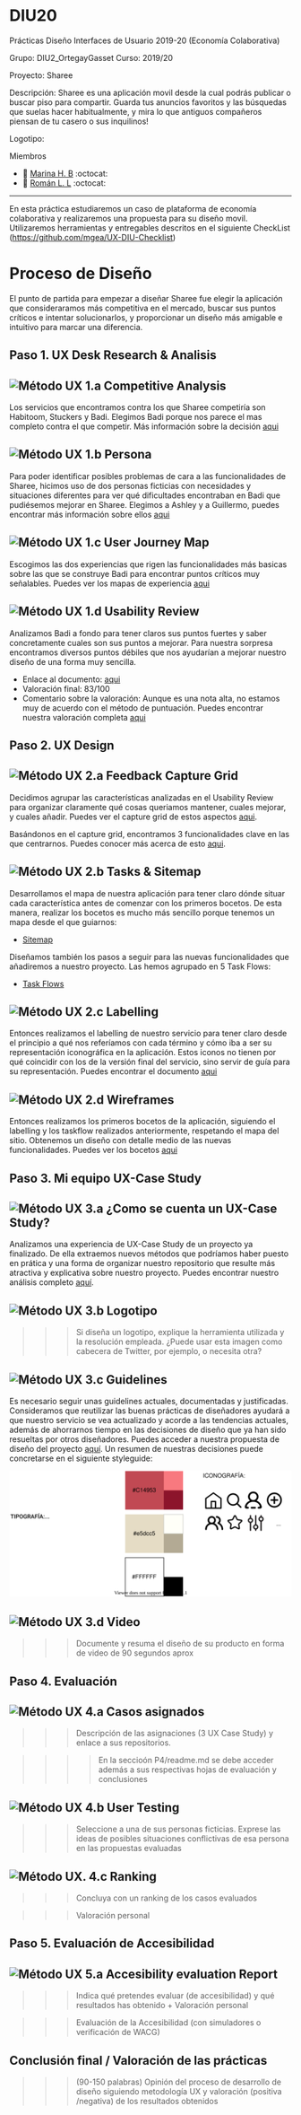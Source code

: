# DIU20
Prácticas Diseño Interfaces de Usuario 2019-20 (Economía Colaborativa) 

Grupo: DIU2_OrtegayGasset  Curso: 2019/20 

Proyecto: Sharee

Descripción: Sharee es una aplicación movil desde la cual podrás publicar o buscar piso para compartir. Guarda tus anuncios favoritos y las búsquedas que suelas hacer habitualmente, y mira lo que antiguos compañeros piensan de tu casero o sus inquilinos!

Logotipo: 

Miembros
 * :woman:  [Marina H. B](http://github.com/marinahbau/DIU20)    :octocat:     
 * :boy:  [ Román L. L](http://github.com/romanlarrosa/DIU20)    :octocat:

----- 

En esta práctica estudiaremos un caso de plataforma de economía colaborativa y realizaremos una propuesta para su diseño movil. Utilizaremos herramientas y entregables descritos en el siguiente CheckList (https://github.com/mgea/UX-DIU-Checklist) 


# Proceso de Diseño 

El punto de partida para empezar a diseñar Sharee fue elegir la aplicación que consideraramos más competitiva en el mercado, buscar sus puntos críticos e intentar solucionarlos, y proporcionar un diseño más amigable e intuitivo para marcar una diferencia.

## Paso 1. UX Desk Research & Analisis 

![Método UX](img/Competitive.png) 1.a Competitive Analysis
-----

Los servicios que encontramos contra los que Sharee competiría son Habitoom, Stuckers y Badi. Elegimos Badi porque nos parece el mas completo contra el que competir.
Más información sobre la decisión [aqui](https://github.com/romanlarrosa/DIU20/tree/master/P1#desk-research-an%C3%A1lisis-competencia)

![Método UX](img/Persona.png) 1.b Persona
-----

Para poder identificar posibles problemas de cara a las funcionalidades de Sharee, hicimos uso de dos personas ficticias con necesidades y situaciones diferentes para ver qué dificultades encontraban en Badi que pudiésemos mejorar en Sharee. Elegimos a Ashley y a Guillermo, puedes encontrar más información sobre ellos [aqui](https://github.com/romanlarrosa/DIU20/tree/master/P1#2-personas)

![Método UX](img/JourneyMap.png) 1.c User Journey Map
----

Escogimos las dos experiencias que rigen las funcionalidades más basicas sobre las que se construye Badi para encontrar puntos críticos muy señalables. Puedes ver los mapas de experiencia [aqui](https://github.com/romanlarrosa/DIU20/tree/master/P1#2-user-journey-map---1-por-persona)

![Método UX](img/usabilityReview.png) 1.d Usability Review
----
Analizamos Badi a fondo para tener claros sus puntos fuertes y saber concretamente cuales son sus puntos a mejorar. Para nuestra sorpresa encontramos diversos puntos débiles que nos ayudarían a mejorar nuestro diseño de una forma muy sencilla.

- Enlace al documento: [aqui](https://github.com/romanlarrosa/DIU20/blob/master/P1/Usability%20Review/Usability-review-template.pdf)
- Valoración final: 83/100
- Comentario sobre la valoración: Aunque es una nota alta, no estamos muy de acuerdo con el método de puntuación. Puedes encontrar nuestra valoración completa [aqui](https://github.com/romanlarrosa/DIU20/tree/master/P1#revisi%C3%B3n-de-usabilidad)


## Paso 2. UX Design  

![Método UX](img/feedback-capture-grid.png) 2.a Feedback Capture Grid
----

Decidimos agrupar las características analizadas en el Usability Review para organizar claramente qué cosas queriamos mantener, cuales mejorar, y cuales añadir. Puedes ver el capture grid de estos aspectos [aqui](https://github.com/romanlarrosa/DIU20/tree/master/P2#malla-receptora-de-informaci%C3%B3n).

Basándonos en el capture grid, encontramos 3 funcionalidades clave en las que centrarnos. Puedes conocer más acerca de esto [aqui](https://github.com/romanlarrosa/DIU20/tree/master/P2#malla-receptora-de-informaci%C3%B3n).

![Método UX](img/Sitemap.png) 2.b Tasks & Sitemap 
-----

Desarrollamos el mapa de nuestra aplicación para tener claro dónde situar cada característica antes de comenzar con los primeros bocetos. De esta manera, realizar los bocetos es mucho más sencillo porque tenemos un mapa desde el que guiarnos:
- [Sitemap](https://github.com/romanlarrosa/DIU20/blob/master/P2/img/Sitemap.png)

Diseñamos también los pasos a seguir para las nuevas funcionalidades que añadiremos a nuestro proyecto. Las hemos agrupado en 5 Task Flows:
- [Task Flows](https://github.com/romanlarrosa/DIU20/tree/master/P2#sitemap--task-flow)


![Método UX](img/labelling.png) 2.c Labelling 
----

Entonces realizamos el labelling de nuestro servicio para tener claro desde el principio a qué nos referíamos con cada término y cómo iba a ser su representación iconográfica en la aplicación. Estos iconos no tienen por qué coincidir con los de la versión final del servicio, sino servir de guía para su representación. Puedes encontrar el documento [aqui](https://github.com/romanlarrosa/DIU20/tree/master/P2/doc/labelling.pdf)
  



![Método UX](img/Wireframes.png) 2.d Wireframes
-----

Entonces realizamos los primeros bocetos de la aplicación, siguiendo el labelling y los taskflow realizados anteriormente, respetando el mapa del sitio. Obtenemos un diseño con detalle medio de las nuevas funcionalidades. Puedes ver los bocetos [aqui](https://github.com/romanlarrosa/DIU20/tree/master/P2#wireframe--user-flow)


## Paso 3. Mi equipo UX-Case Study 


![Método UX](img/moodboard.png) 3.a ¿Como se cuenta un UX-Case Study?
-----

Analizamos una experiencia de UX-Case Study de un proyecto ya finalizado. De ella extraemos nuevos métodos que podríamos haber puesto en prática y una forma de organizar nuestro repositorio que resulte más atractiva y explicativa sobre nuestro proyecto. Puedes encontrar nuestro análisis completo [aquí](https://github.com/romanlarrosa/DIU20/tree/master/P3#1-an%C3%A1lisis-de-musemap).

![Método UX](img/landing-page.png)  3.b Logotipo
----

>>> Si diseña un logotipo, explique la herramienta utilizada y la resolución empleada. ¿Puede usar esta imagen como cabecera de Twitter, por ejemplo, o necesita otra?

![Método UX](img/guidelines.png) 3.c Guidelines
----

Es necesario seguir unas guidelines actuales, documentadas y justificadas. Consideramos que reutilizar las buenas prácticas de diseñadores ayudará a que nuestro servicio se vea actualizado y acorde a las tendencias actuales, además de ahorrarnos tiempo en las decisiones de diseño que ya han sido resueltas por otros diseñadores. Puedes acceder a nuestra propuesta de diseño del proyecto [aquí](https://github.com/romanlarrosa/DIU20/tree/master/P3#2-patrones-de-dise%C3%B1o-y-guidelines). Un resumen de nuestras decisiones puede concretarse en el siguiente styleguide:

![](P3/img/DISENO.svg)

![Método UX](img/mockup.png)  3.d Video
----

>>> Documente y resuma el diseño de su producto en forma de video de 90 segundos aprox


## Paso 4. Evaluación 


![Método UX](img/ABtesting.png) 4.a Casos asignados
----


>>> Descripción de las asignaciones (3 UX Case Study) y enlace a  sus repositorios.

>>>> En la seccioón P4/readme.md se debe acceder además a sus respectivas hojas de evaluación y conclusiones 


![Método UX](img/usability-testing.png) 4.b User Testing
----

>>> Seleccione a una de sus personas ficticias. Exprese las ideas de posibles situaciones conflictivas de esa persona en las propuestas evaluadas


![Método UX](img/Survey.png). 4.c Ranking 
----

>>> Concluya con un ranking de los casos evaluados 

>>> Valoración personal 


## Paso 5. Evaluación de Accesibilidad  


![Método UX](img/Accesibility.png)  5.a Accesibility evaluation Report
----

>>> Indica qué pretendes evaluar (de accesibilidad) y qué resultados has obtenido + Valoración personal

>>> Evaluación de la Accesibilidad (con simuladores o verificación de WACG) 



## Conclusión final / Valoración de las prácticas


>>> (90-150 palabras) Opinión del proceso de desarrollo de diseño siguiendo metodología UX y valoración (positiva /negativa) de los resultados obtenidos  

